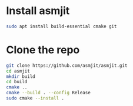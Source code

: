 # Install asmjit

```bash
sudo apt install build-essential cmake git
```

# Clone the repo

```bash
git clone https://github.com/asmjit/asmjit.git
cd asmjit
mkdir build
cd build
cmake ..
cmake --build . --config Release
sudo cmake --install .
```
